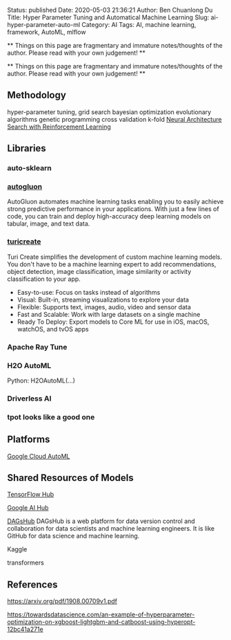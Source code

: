Status: published
Date: 2020-05-03 21:36:21
Author: Ben Chuanlong Du
Title: Hyper Parameter Tuning and Automatical Machine Learning
Slug: ai-hyper-parameter-auto-ml
Category: AI
Tags: AI, machine learning, framework, AutoML, mlflow

**
Things on this page are fragmentary and immature notes/thoughts of the author.
Please read with your own judgement!
**


**
Things on this page are
fragmentary and immature notes/thoughts of the author.
Please read with your own judgement!
**

## Methodology

hyper-parameter tuning, 
grid search
bayesian optimization 
evolutionary algorithms
genetic programming
cross validation
k-fold 
[Neural Architecture Search with Reinforcement Learning](https://openreview.net/pdf?id=r1Ue8Hcxg)

## Libraries

### auto-sklearn

### [autogluon](https://github.com/awslabs/autogluon)

AutoGluon automates machine learning tasks enabling you 
to easily achieve strong predictive performance in your applications. 
With just a few lines of code, 
you can train and deploy high-accuracy deep learning models on tabular, image, and text data.

### [turicreate](https://github.com/apple/turicreate)

Turi Create simplifies the development of custom machine learning models. 
You don't have to be a machine learning expert 
to add recommendations, object detection, image classification, image similarity or activity classification to your app.

- Easy-to-use: Focus on tasks instead of algorithms
- Visual: Built-in, streaming visualizations to explore your data
- Flexible: Supports text, images, audio, video and sensor data
- Fast and Scalable: Work with large datasets on a single machine
- Ready To Deploy: Export models to Core ML for use in iOS, macOS, watchOS, and tvOS apps

### Apache Ray Tune

### H2O AutoML

Python: H2OAutoML(...)

### Driverless AI


### tpot looks like a good one

## Platforms

[Google Cloud AutoML](https://cloud.google.com/automl/)


## Shared Resources of Models

[TensorFlow Hub](https://www.tensorflow.org/hub)

[Google AI Hub](https://cloud.google.com/ai-hub/)

[DAGsHub](https://dagshub.com/)
DAGsHub is a web platform for data version control and collaboration for data scientists and machine learning engineers.
It is like GitHub for data science and machine learning.

Kaggle

transformers

## References

https://arxiv.org/pdf/1908.00709v1.pdf

https://towardsdatascience.com/an-example-of-hyperparameter-optimization-on-xgboost-lightgbm-and-catboost-using-hyperopt-12bc41a271e

